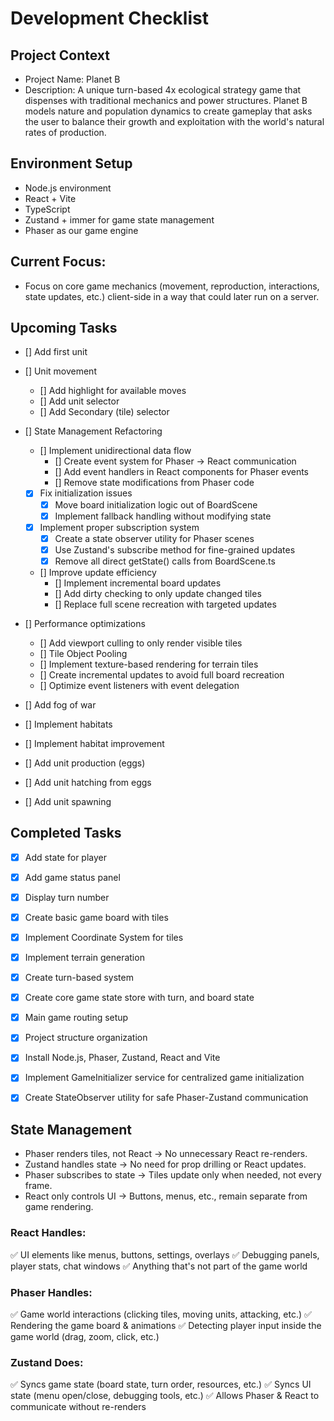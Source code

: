 # Development Checklist

## Project Context
- Project Name: Planet B
- Description: A unique turn-based 4x ecological strategy game that dispenses with traditional mechanics and power structures. Planet B models nature and population dynamics to create gameplay that asks the user to balance their growth and exploitation with the world's natural rates of production. 

## Environment Setup
- Node.js environment
- React + Vite
- TypeScript
- Zustand + immer for game state management
- Phaser as our game engine

## Current Focus:
- Focus on core game mechanics (movement, reproduction, interactions, state updates, etc.) client-side in a way that could later run on a server. 

## Upcoming Tasks
- [] Add first unit
- [] Unit movement
  - [] Add highlight for available moves
  - [] Add unit selector
  - [] Add Secondary (tile) selector

- [] State Management Refactoring
  - [] Implement unidirectional data flow
      - [] Create event system for Phaser → React communication
      - [] Add event handlers in React components for Phaser events
      - [] Remove state modifications from Phaser code
  - [x] Fix initialization issues
    - [x] Move board initialization logic out of BoardScene
    - [x] Implement fallback handling without modifying state
  - [x] Implement proper subscription system
    - [x] Create a state observer utility for Phaser scenes
    - [x] Use Zustand's subscribe method for fine-grained updates
    - [x] Remove all direct getState() calls from BoardScene.ts
  - [] Improve update efficiency
    - [] Implement incremental board updates 
    - [] Add dirty checking to only update changed tiles
    - [] Replace full scene recreation with targeted updates
    
- [] Performance optimizations
  - [] Add viewport culling to only render visible tiles
  - [] Tile Object Pooling
  - [] Implement texture-based rendering for terrain tiles
  - [] Create incremental updates to avoid full board recreation
  - [] Optimize event listeners with event delegation
- [] Add fog of war
- [] Implement habitats
- [] Implement habitat improvement
- [] Add unit production (eggs)
- [] Add unit hatching from eggs
- [] Add unit spawning

## Completed Tasks
- [x] Add state for player
- [x] Add game status panel
- [x] Display turn number
- [x] Create basic game board with tiles
- [x] Implement Coordinate System for tiles
- [x] Implement terrain generation
- [x] Create turn-based system
- [X] Create core game state store with turn, and board state
- [x] Main game routing setup
- [x] Project structure organization
- [x] Install Node.js, Phaser, Zustand, React and Vite
- [x] Implement GameInitializer service for centralized game initialization
- [x] Create StateObserver utility for safe Phaser-Zustand communication


## State Management
- Phaser renders tiles, not React → No unnecessary React re-renders.
- Zustand handles state  → No need for prop drilling or React updates.
- Phaser subscribes to state → Tiles update only when needed, not every frame.
- React only controls UI → Buttons, menus, etc., remain separate from game rendering.

### React Handles:
✅ UI elements like menus, buttons, settings, overlays
✅ Debugging panels, player stats, chat windows
✅ Anything that's not part of the game world

### Phaser Handles:
✅ Game world interactions (clicking tiles, moving units, attacking, etc.)
✅ Rendering the game board & animations
✅ Detecting player input inside the game world (drag, zoom, click, etc.)

### Zustand Does:
✅ Syncs game state (board state, turn order, resources, etc.)
✅ Syncs UI state (menu open/close, debugging tools, etc.)
✅ Allows Phaser & React to communicate without re-renders 